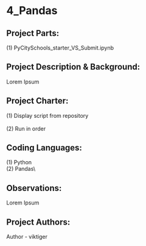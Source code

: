 # 4_Pandas

## **Project Parts:**
(1) PyCitySchools_starter_VS_Submit.ipynb

## **Project Description & Background:**
Lorem Ipsum

## **Project Charter:**
(1) Display script from repository\
\
(2) Run in order

## **Coding Languages:**
(1) Python\
(2) Pandas\

## **Observations:**
Lorem Ipsum

## **Project Authors:**
Author - viktiger

